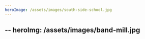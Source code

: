 ```yaml
---
heroImage: /assets/images/south-side-school.jpg
---
```

--
heroImg: /assets/images/band-mill.jpg
---
